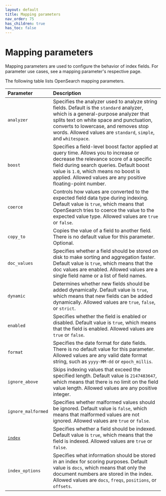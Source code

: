 ```yaml
---
layout: default
title: Mapping parameters
nav_order: 75
has_children: true
has_toc: false
---
```


# Mapping parameters

Mapping parameters are used to configure the behavior of index fields. For parameter use cases, see a mapping parameter's respective page.

The following table lists OpenSearch mapping parameters.

Parameter | Description
:--- | :---
`analyzer` | Specifies the analyzer used to analyze string fields. Default is the `standard` analyzer, which is a general-purpose analyzer that splits text on white space and punctuation, converts to lowercase, and removes stop words. Allowed values are `standard`, `simple`, and `whitespace`. 
`boost` | Specifies a field-level boost factor applied at query time. Allows you to increase or decrease the relevance score of a specific field during search queries. Default boost value is `1.0`, which means no boost is applied. Allowed values are any positive floating-point number.
`coerce` | Controls how values are converted to the expected field data type during indexing. Default value is `true`, which means that OpenSearch tries to coerce the value to the expected value type. Allowed values are `true` or `false`.
`copy_to` | Copies the value of a field to another field. There is no default value for this parameter. Optional.
`doc_values` | Specifies whether a field should be stored on disk to make sorting and aggregation faster. Default value is `true`, which means that the doc values are enabled. Allowed values are a single field name or a list of field names.
`dynamic` | Determines whether new fields should be added dynamically. Default value is `true`, which means that new fields can be added dynamically. Allowed values are `true`, `false`, or `strict`.
`enabled` | Specifies whether the field is enabled or disabled. Default value is `true`, which means that the field is enabled. Allowed values are `true` or `false`.
`format` | Specifies the date format for date fields. There is no default value for this parameter. Allowed values are any valid date format string, such as `yyyy-MM-dd` or `epoch_millis`.
`ignore_above` | Skips indexing values that exceed the specified length. Default value is `2147483647`, which means that there is no limit on the field value length. Allowed values are any positive integer.
`ignore_malformed` | Specifies whether malformed values should be ignored. Default value is `false`, which means that malformed values are not ignored. Allowed values are `true` or `false`.
[`index`]({{site.url}}{{site.baseurl}}/field-types/mapping-parameters/index-parameter/) | Specifies whether a field should be indexed. Default value is `true`, which means that the field is indexed. Allowed values are `true` or `false`.
`index_options` | Specifies what information should be stored in an index for scoring purposes. Default value is `docs`, which means that only the document numbers are stored in the index. Allowed values are `docs`, `freqs`, `positions`, or `offsets`.
